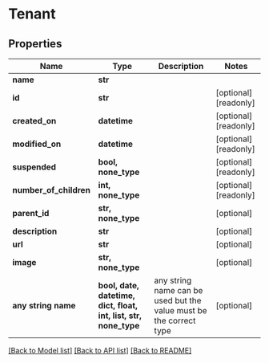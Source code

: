 # Tenant


## Properties
Name | Type | Description | Notes
------------ | ------------- | ------------- | -------------
**name** | **str** |  | 
**id** | **str** |  | [optional] [readonly] 
**created_on** | **datetime** |  | [optional] [readonly] 
**modified_on** | **datetime** |  | [optional] [readonly] 
**suspended** | **bool, none_type** |  | [optional] [readonly] 
**number_of_children** | **int, none_type** |  | [optional] [readonly] 
**parent_id** | **str, none_type** |  | [optional] 
**description** | **str** |  | [optional] 
**url** | **str** |  | [optional] 
**image** | **str, none_type** |  | [optional] 
**any string name** | **bool, date, datetime, dict, float, int, list, str, none_type** | any string name can be used but the value must be the correct type | [optional]

[[Back to Model list]](../README.md#documentation-for-models) [[Back to API list]](../README.md#documentation-for-api-endpoints) [[Back to README]](../README.md)


